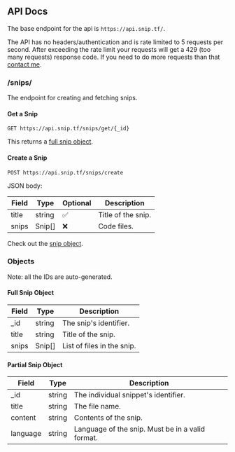 ## API Docs

The base endpoint for the api is `https://api.snip.tf/`.

The API has no headers/authentication and is rate limited to 5 requests per second. After exceeding the rate limit your requests will get a 429 (too many requests) response code. If you need to do more requests than that [contact me](mailto:h@harshsingh.me).

### /snips/

The endpoint for creating and fetching snips.

#### Get a Snip

`GET https://api.snip.tf/snips/get/{_id}`

This returns a [full snip object](#full-snip-object).

#### Create a Snip

`POST https://api.snip.tf/snips/create`

JSON body:

| Field | Type   | Optional | Description        |
| ----- | ------ | -------- | ------------------ |
| title | string | ✅       | Title of the snip. |
| snips | Snip[] | ❌       | Code files.        |

Check out the [snip object](#partial-snip-object).

### Objects

Note: all the IDs are auto-generated.

#### Full Snip Object

| Field | Type   | Description                |
| ----- | ------ | -------------------------- |
| \_id  | string | The snip's identifier.     |
| title | string | Title of the snip.         |
| snips | Snip[] | List of files in the snip. |

#### Partial Snip Object

| Field    | Type   | Description                                      |
| -------- | ------ | ------------------------------------------------ |
| \_id     | string | The individual snippet's identifier.             |
| title    | string | The file name.                                   |
| content  | string | Contents of the snip.                            |
| language | string | Language of the snip. Must be in a valid format. |
